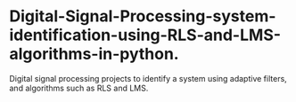 # Digital-Signal-Processing-system-identification-using-RLS-and-LMS-algorithms-in-python.
Digital signal processing projects to identify a system using adaptive filters, and algorithms such as RLS and LMS.
